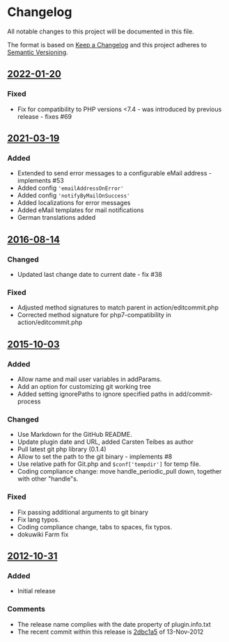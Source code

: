 # Changelog

All notable changes to this project will be documented in this file.

The format is based on [Keep a Changelog](http://keepachangelog.com/)
and this project adheres to [Semantic Versioning](http://semver.org/).

<!-- Format restrictions - see https://common-changelog.org and https://keepachangelog.com/ for details -->
<!-- Each Release must start with a line for the release version of exactly this format: ## [version] -->
<!-- The subsequent comment lines start with a space - not to irritate the release scripts parser!
 ## [yyyy-mm-dd]
 <empty line> - optional sub sections may follow like:
 ### Added:
 - This feature was added
 <empty line>
 ### Changed:
 - This feature was changed
 <empty line>
 ### Removed:
 - This feature was removed
 <empty line>
 ### Fixed:
 - This issue was fixed
 <empty line>
 <empty line> - next line is the starting of the previous release
 ## [yyyy-mm-dd]
 <empty line>
 <...>
 !!! In addition the compare URL links are to be maintained at the end of this CHANGELOG.md as follows.
     These links provide direct access to the GitHub compare vs. the previous release.
     The particular link of a released version will be copied to the release notes of a release accordingly.
     At the end of this file appropriate compare links have to be maintained for each release version in format:
 
  +-current release version
  |
  |            +-URL to this repo               previous release version tag-+            +-current release version tag
  |            |                                                             |            |
 [yyyy-mm-dd]: https://github.com/woolfg/dokuwiki-plugin-gitbacked/compare/vYYYY-MM-DD..vYYYY-MM-DD
-->
<!--
## [Unreleased]

### Added
- TBD

### Changed
- TBD

### Deprecated
- TBD

###	Removed
- TBD

### Fixed
- TBD

###	Security
- TBD
-->

## [2022-01-20]

### Fixed
- Fix for compatibility to PHP versions <7.4 - was introduced by previous release - fixes #69


## [2021-03-19]

### Added
- Extended to send error messages to a configurable eMail address - implements #53
- Added config `'emailAddressOnError'`
- Added config `'notifyByMailOnSuccess'`
- Added localizations for error messages
- Added eMail templates for mail notifications
- German translations added


## [2016-08-14]

### Changed
- Updated last change date to current date - fix #38

### Fixed
- Adjusted method signatures to match parent in action/editcommit.php
- Corrected method signature for php7-compatibility in action/editcommit.php


## [2015-10-03]

### Added
- Allow name and mail user variables in addParams.
- Add an option for customizing git working tree
- Added setting ignorePaths to ignore specified paths in add/commit-process

### Changed
- Use Markdown for the GitHub README.
- Update plugin date and URL, added Carsten Teibes as author
- Pull latest git php library (0.1.4)
- Allow to set the path to the git binary - implements #8
- Use relative path for Git.php and `$conf['tempdir']` for temp file.
- Coding compliance change: move handle_periodic_pull down, together with other "handle"s.

### Fixed
- Fix passing additional arguments to git binary
- Fix lang typos.
- Coding compliance change, tabs to spaces, fix typos.
- dokuwiki Farm fix


## [2012-10-31]

### Added
- Initial release

### Comments
- The release name complies with the date property of plugin.info.txt
- The recent commit within this release is [2dbc1a5](https://github.com/woolfg/dokuwiki-plugin-gitbacked/commit/2dbc1a5564516b801dbda239b68152edb5be0303) of 13-Nov-2012

<!--
## []

### NeverReleased
- This is just a dummy placeholder to make the parser of GHCICD/release-notes-from-changelog@v1 happy!
-->

[2022-01-20]: https://github.com/woolfg/dokuwiki-plugin-gitbacked/compare/v2021-03-19..v2022-01-20
[2021-03-19]: https://github.com/woolfg/dokuwiki-plugin-gitbacked/compare/v2016-08-14..v2021-03-19
[2016-08-14]: https://github.com/woolfg/dokuwiki-plugin-gitbacked/compare/v2015-10-03..v2016-08-14
[2015-10-03]: https://github.com/woolfg/dokuwiki-plugin-gitbacked/compare/v2012-10-31..v2015-10-03
[2012-10-31]: https://github.com/woolfg/dokuwiki-plugin-gitbacked/releases/tag/v2012-10-31
